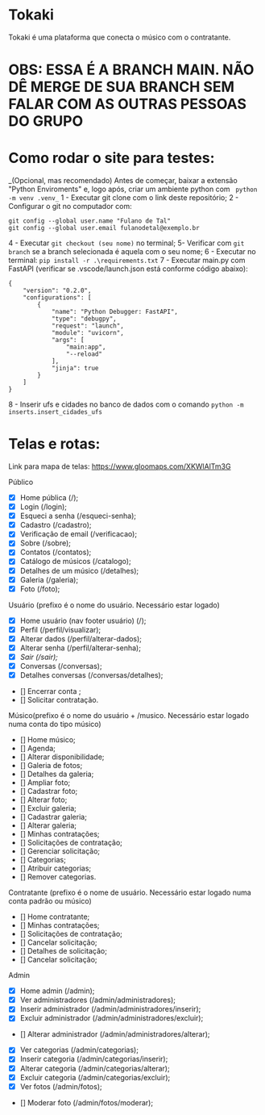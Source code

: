 # Tokaki
Tokaki é uma plataforma que conecta o músico com o contratante. 

# OBS: ESSA É A BRANCH MAIN. NÃO DÊ MERGE DE SUA BRANCH SEM FALAR COM AS OUTRAS PESSOAS DO GRUPO

# Como rodar o site para testes:
_(Opcional, mas recomendado) Antes de começar, baixar a extensão "Python Enviroments" e, logo após,  criar um ambiente python com ``` python -m venv .venv_```
1 - Executar git clone com o link deste repositório;
2 - Configurar o git no computador com:
```
git config --global user.name "Fulano de Tal"
git config --global user.email fulanodetal@exemplo.br
```
4 - Executar ```git checkout (seu nome)``` no terminal;
5- Verificar com ```git branch``` se a branch selecionada é aquela com o seu nome;
6 - Executar no terminal: ```pip install -r .\requirements.txt```
7 - Executar main.py com FastAPI (verificar se .vscode/launch.json está conforme código abaixo):
```
{
    "version": "0.2.0",
    "configurations": [
        {
            "name": "Python Debugger: FastAPI",
            "type": "debugpy",
            "request": "launch",
            "module": "uvicorn",
            "args": [
                "main:app",
                "--reload"
            ],
            "jinja": true
        }
    ]
}
```
8 - Inserir ufs e cidades no banco de dados com o comando ``` python -m inserts.insert_cidades_ufs ```

# Telas e rotas: 

Link para mapa de telas: https://www.gloomaps.com/XKWlAlTm3G

Público
- [x] Home pública (/);
- [x] Login (/login);
- [x] Esqueci a senha (/esqueci-senha);
- [x] Cadastro (/cadastro);
- [x] Verificação de email (/verificacao);
- [x] Sobre (/sobre);
- [x] Contatos (/contatos);
- [x] Catálogo de músicos (/catalogo);
- [x] Detalhes de um músico (/detalhes);
- [x] Galeria (/galeria);
- [x] Foto (/foto);

Usuário (prefixo é o nome do usuário. Necessário estar logado)

- [x] Home usuário (nav footer usuário) (/);
- [x] Perfil (/perfil/visualizar);
- [x] Alterar dados (/perfil/alterar-dados);
- [x] Alterar senha (/perfil/alterar-senha);
- [x] _Sair (/sair);_
- [x] Conversas (/conversas);
- [x] Detalhes conversas (/conversas/detalhes);
- [] Encerrar conta ;
- [] Solicitar contratação.

Músico(prefixo é o nome do usuário + /musico. Necessário estar logado numa conta do tipo músico)

- [] Home músico;
- [] Agenda;
- [] Alterar disponibilidade;
- [] Galeria de fotos;
- [] Detalhes da galeria;
- [] Ampliar foto;
- [] Сadastrar foto;
- [] Alterar foto;
- [] Excluir galeria;
- [] Cadastrar galeria;
- [] Alterar galeria;
- [] Minhas contratações;
- [] Solicitações de contratação;
- [] Gerenciar solicitação;
- [] Categorias;
- [] Atribuir categorias;
- [] Remover categorias.

Contratante (prefixo é o nome de usuário. Necessário estar logado numa conta padrão ou músico)

- [] Home contratante;
- [] Minhas contratações;
- [] Solicitações de contratação;
- [] Cancelar solicitação;
- [] Detalhes de solicitação;
- [] Cancelar solicitação;

Admin
- [x] Home admin (/admin);
- [x] Ver administradores (/admin/administradores);
- [x] Inserir administrador (/admin/administradores/inserir);
- [x] Excluir administrador (/admin/administradores/excluir);
- [] Alterar administrador (/admin/administradores/alterar);
- [x] Ver categorias (/admin/categorias);
- [x] Inserir categoria (/admin/categorias/inserir);
- [x] Alterar categoria (/admin/categorias/alterar);
- [x] Excluir categoria (/admin/categorias/excluir);
- [x] Ver fotos (/admin/fotos);
- [] Moderar foto (/admin/fotos/moderar);




